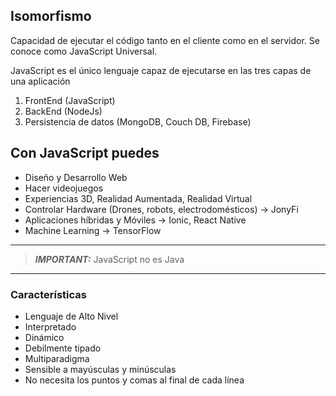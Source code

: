 ## Isomorfismo

Capacidad de ejecutar el código tanto en el cliente como en el servidor. Se conoce como JavaScript Universal.

JavaScript es el único lenguaje capaz de ejecutarse en las tres capas de una aplicación

1. FrontEnd (JavaScript)
2. BackEnd (NodeJs)
3. Persistencia de datos (MongoDB, Couch DB, Firebase)

## Con JavaScript puedes

* Diseño y Desarrollo Web
* Hacer videojuegos
* Experiencias 3D, Realidad Aumentada, Realidad Virtual
* Controlar Hardware (Drones, robots, electrodomésticos) -> JonyFi
* Aplicaciones híbridas y Móviles -> Ionic, React Native
* Machine Learning -> TensorFlow

---
> **_IMPORTANT:_** JavaScript no es Java
---


### Características

* Lenguaje de Alto Nivel
* Interpretado
* Dinámico
* Debilmente tipado
* Multiparadigma
* Sensible a mayúsculas y minúsculas
* No necesita los puntos y comas al final de cada línea

